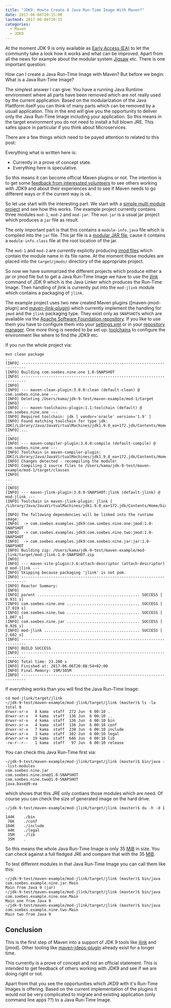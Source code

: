```yaml
---
title: "JDK9: Howto Create A Java Run-Time Image With Maven?"
date: 2017-06-06T20:15:00
lastmod: 2017-06-06T20:15
categories:
  - Maven
  - JDK9
---
```

At the moment JDK 9 is only available as [Early Access (EA)][ea-download] to
let the community take a look how it works and what can be improved. Apart from
all the news for example about the modular system [Jigsaw][jigsaw] etc. There
is one important question:

How can I create a Java Run-Time Image with Maven? But before we begin:
What is a Java Run-Time Image?

The simplest answer I can give: You have a running Java Runtime environment
where all parts have been removed which are not really used by the current
application. Based on the modularization of the Java Plattform itself you can
think of many parts which can be removed by a usuall application. This in the end
will give you the opportunity to deliver only the Java Run-Time Image including
your application. So this means in the target environment you do not need to
install a full blown JRE. This safes space in particular if you think about
Microservices.

There are a few things which need to be payed attention to related to this post:

Everything what is written here is:

 * Currently in a prove of concept state.
 * Everything here is speculative.

So this means it can become official Maven plugins or not. The intention is to
get some [feedback from interessted volunteers][feedback] to see others working with JDK9
and about their experiences and to see if Maven needs to go different ways or
if the current way is ok.

So let use start with the interesting part. We start with a [simple multi module project][jdk9-maven-example] 
and see how this works. The example project currently contains 
three modules `mod-1`, `mod-2` and `mod-jar`. The `mod-jar` is a usual jar project which produces
a `jar` file as result. 

The only important part is that this contains a `module-info.java` 
file which is compiled into the `jar` file. This jar file is a [modular JAR file][modular-jar], cause it
contains a `module-info.class` file at the root location of the jar.

The `mod-1` and `mod-2` are currently explictly producing [jmod files][jmod-file] which contain
the module name in its file name. At the moment those modules are placed into the
`target/jmods/` directory of the appropriate project.

So now we have summarized the different projects which produce either a jar or jmod file but 
to get a Java Run-Time Image we have to use the [jlink][jlink] command of JDK 9 which is the Java Linker
which produces the Run-Time Image. Then handling of jlink is currently put into the `mod-jlink` module
which contains a packaging of `jlink`. 

The example project uses two new created Maven plugins ([maven-jmod-plugn] and
[maven-jlink-plugin]) which currently implement the handling 
for `jmod` and the `jlink` packaging type. They exist only as `SNAPSHOT`s which are available
via the [Apache Software Foundation repository][asf-snapshot]. If you like to use them
you have to configure them into your [settings.xml] or in your [repository manager].
One more thing is needed to be set up: [toolchains] to configure the environment like where
to find the JDK9 etc. 

If you run the whole project via:
```
mvn clean package
...
[INFO] ------------------------------------------------------------------------
[INFO] Building com.soebes.nine.one 1.0-SNAPSHOT
[INFO] ------------------------------------------------------------------------
[INFO]
[INFO] --- maven-clean-plugin:3.0.0:clean (default-clean) @ com.soebes.nine.one ---
[INFO] Deleting /Users/kama/jdk-9-test/maven-example/mod-1/target
[INFO]
[INFO] --- maven-toolchains-plugin:1.1:toolchain (default) @ com.soebes.nine.one ---
[INFO] Required toolchain: jdk [ vendor='oracle' version='1.9' ]
[INFO] Found matching toolchain for type jdk: JDK[/Library/Java/JavaVirtualMachines/jdk1.9.0_ea+172.jdk/Contents/Home]
[INFO]....
...
[INFO]
[INFO] --- maven-compiler-plugin:3.6.0:compile (default-compile) @ com.soebes.nine.one ---
[INFO] Toolchain in maven-compiler-plugin: JDK[/Library/Java/JavaVirtualMachines/jdk1.9.0_ea+172.jdk/Contents/Home]
[INFO] Changes detected - recompiling the module!
[INFO] Compiling 2 source files to /Users/kama/jdk-9-test/maven-example/mod-1/target/classes
[INFO]
...
...
[INFO]
[INFO] --- maven-jlink-plugin:3.0.0-SNAPSHOT:jlink (default-jlink) @ mod-jlink ---
[INFO] Toolchain in maven-jlink-plugin: jlink [ /Library/Java/JavaVirtualMachines/jdk1.9.0_ea+172.jdk/Contents/Home/bin/jlink ]
[INFO] The following dependencies will be linked into the runtime image:
[INFO]  -> com.soebes.examples.jdk9:com.soebes.nine.one:jmod:1.0-SNAPSHOT
[INFO]  -> com.soebes.examples.jdk9:com.soebes.nine.two:jmod:1.0-SNAPSHOT
[INFO]  -> com.soebes.examples.jdk9:com.soebes.nine.jar:jar:1.0-SNAPSHOT
[INFO] Building zip: /Users/kama/jdk-9-test/maven-example/mod-jlink/target/mod-jlink-1.0-SNAPSHOT.zip
[INFO]
[INFO] --- maven-site-plugin:3.6:attach-descriptor (attach-descriptor) @ mod-jlink ---
[INFO] Skipping because packaging 'jlink' is not pom.
[INFO] ------------------------------------------------------------------------
[INFO] Reactor Summary:
[INFO]
[INFO] parent ............................................. SUCCESS [  0.931 s]
[INFO] com.soebes.nine.one ................................ SUCCESS [ 17.019 s]
[INFO] com.soebes.nine.two ................................ SUCCESS [  1.007 s]
[INFO] com.soebes.nine.jar ................................ SUCCESS [  0.926 s]
[INFO] mod-jlink .......................................... SUCCESS [  2.602 s]
[INFO] ------------------------------------------------------------------------
[INFO] BUILD SUCCESS
[INFO] ------------------------------------------------------------------------
[INFO] Total time: 23.200 s
[INFO] Finished at: 2017-06-06T20:08:54+02:00
[INFO] Final Memory: 19M/385M
[INFO] ------------------------------------------------------------------------
```
If everything works than you will find the Java Run-Time Image:
```
cd mod-jlink/target/jlink
~/jdk-9-test/maven-example/mod-jlink/target/jlink (master)$ ls -la
total 8
drwxr-xr-x   8 kama  staff  272 Jun  6 00:10 .
drwxr-xr-x   4 kama  staff  136 Jun  6 00:10 ..
drwxr-xr-x   4 kama  staff  136 Jun  6 00:10 bin
drwxr-xr-x   4 kama  staff  136 Jun  6 00:10 conf
drwxr-xr-x   7 kama  staff  238 Jun  6 00:10 include
drwxr-xr-x   3 kama  staff  102 Jun  6 00:10 legal
drwxr-xr-x  19 kama  staff  646 Jun  6 00:10 lib
-rw-r--r--   1 kama  staff   97 Jun  6 00:10 release
```
You can check this Java Run-Time first via:
```
~/jdk-9-test/maven-example/mod-jlink/target/jlink (master)$ bin/java --list-modules
com.soebes.nine.jar
com.soebes.nine.one@1.0-SNAPSHOT
com.soebes.nine.two@1.0-SNAPSHOT
java.base@9-ea
```
which shows that this JRE only contians those modules which are need. Of course you can
check the size of generated image on the hard drive:
```
~/jdk-9-test/maven-example/mod-jlink/target/jlink (master)$ du -h -d 1 .
144K    ./bin
 76K    ./conf
184K    ./include
 44K    ./legal
 35M    ./lib
 35M    .
```
So this means the whole Java Run-Time Image is only 35 [MiB] in size. You can check against a 
full fledged JRE and compare that with the 35 [MiB].

To test different modules in that Java Run-Time Image you can call them like this:
```
~/jdk-9-test/maven-example/mod-jlink/target/jlink (master)$ bin/java com.soebes.example.nine.jar.Main
Main from Java 9 (jar)
~/jdk-9-test/maven-example/mod-jlink/target/jlink (master)$ bin/java com.soebes.example.nine.one.Main
Main one from Java 9
~/jdk-9-test/maven-example/mod-jlink/target/jlink (master)$ bin/java com.soebes.example.nine.two.Main
Main two from Java 9
```

## Conclusion

This is the first step of Maven into a support of JDK 9 tools like [jlink] and [jmod]. Other tooling
like [maven-jdeps-plugin] already exist for a longer time. 

This currently is a prove of concept and not an official statement. This is intended to
get feedback of others working with JDK9 and see if we are doing right or not.

Apart from that you see the opportunities which JKD9 with it's Run-Time Images is offering. Based on the
current implementation of the plugins it would not be very complicated to migrate and existing 
application (only command line apps ??) to a Java Run-Time Image. 



[jlink]: https://openjdk.java.net/jeps/282
[runtimeimage]: https://openjdk.java.net/jeps/220
[jigsaw]: https://openjdk.java.net/projects/jigsaw/
[ea-download]: https://jdk.java.net/9/
[jdk9-maven-example]: https://github.com/khmarbaise/jdk9-jlink-jmod-example/tree/master/maven-example
[modular-jar]: https://cr.openjdk.java.net/~mr/jigsaw/spec/jar.html#Modular
[jmod-file]: https://openjdk.java.net/jeps/261#Packaging:-JMOD-files
[feedback]: https://github.com/khmarbaise/jdk9-jlink-jmod-example/issues
[maven-jmod-plugin]: https://svn.apache.org/repos/asf/maven/plugins/trunk/maven-jmod-plugin/
[maven-jlink-plugin]: https://svn.apache.org/repos/asf/maven/plugins/trunk/maven-jlink-plugin/
[maven-jdeps-plugin]: http://maven.apache.org/plugins/maven-jdeps-plugin/
[asf-snapshot]: https://repository.apache.org/content/repositories/snapshots/
[settings.xml]: https://maven.apache.org/settings.html
[repository manager]: https://maven.apache.org/repository-management.html 
[toolchains]: https://maven.apache.org/guides/mini/guide-using-toolchains.html
[MiB]: https://en.wikipedia.org/wiki/Binary_prefix#Adoption_by_IEC.2C_NIST_and_ISO
